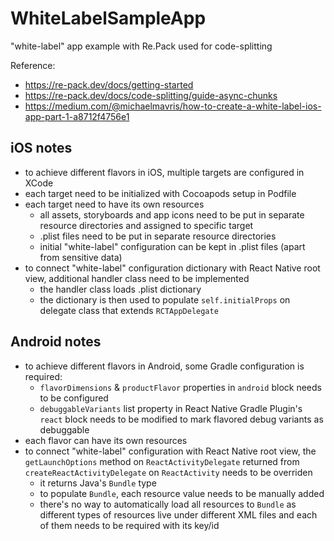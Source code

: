 # WhiteLabelSampleApp

"white-label" app example with Re.Pack used for code-splitting

Reference:
- https://re-pack.dev/docs/getting-started
- https://re-pack.dev/docs/code-splitting/guide-async-chunks
- https://medium.com/@michaelmavris/how-to-create-a-white-label-ios-app-part-1-a8712f4756e1

## iOS notes

- to achieve different flavors in iOS, multiple targets are configured in XCode
- each target need to be initialized with Cocoapods setup in Podfile
- each target need to have its own resources
   - all assets, storyboards and app icons need to be put in separate resource directories and assigned to specific target
   - .plist files need to be put in separate resource directories
   - initial "white-label" configuration can be kept in .plist files (apart from sensitive data)
- to connect "white-label" configuration dictionary with React Native root view, additional handler class need to be implemented
   - the handler class loads .plist dictionary
   - the dictionary is then used to populate `self.initialProps` on delegate class that extends `RCTAppDelegate`

## Android notes
- to achieve different flavors in Android, some Gradle configuration is required:
   - `flavorDimensions` & `productFlavor` properties in `android` block needs to be configured
   - `debuggableVariants` list property in React Native Gradle Plugin's `react` block needs to be modified to mark flavored debug variants as debuggable
- each flavor can have its own resources
- to connect "white-label" configuration with React Native root view, the `getLaunchOptions` method on `ReactActivityDelegate` returned from `createReactActivityDelegate` on `ReactActivity` needs to be overriden
   - it returns Java's `Bundle` type
   - to populate `Bundle`, each resource value needs to be manually added
   - there's no way to automatically load all resources to `Bundle` as different types of resources live under different XML files and each of them needs to be required with its key/id
